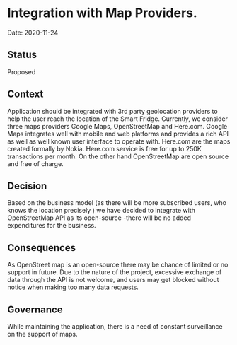 # Integration with Map Providers.

Date: 2020-11-24

## Status

Proposed 

## Context

Application should be integrated with 3rd party geolocation providers to help the user reach the location of the Smart Fridge. Currently, we consider three maps providers Google Maps, OpenStreetMap and Here.com. Google Maps integrates well with mobile and web platforms and provides a rich API as well as well known user interface to operate with. Here.com are the maps created formally by Nokia. Here.com service is free for up to 250K transactions per month. On the other hand OpenStreetMap are open source and free of charge.

## Decision

Based on the business model (as there will be more subscribed users, who knows the location precisely ) we have decided to integrate with OpenStreetMap API as its open-source -there will be no added expenditures for the business.

## Consequences

As OpenStreet map is an open-source there may be chance of limited or no support in future.
Due to the nature of the project, excessive exchange of data through the API is not welcome, and users may get blocked without notice when making too many data requests.

## Governance

While maintaining the application, there is a need of constant surveillance on the support of maps.
